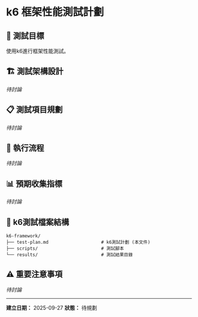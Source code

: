 # k6 框架性能測試計劃

## 🎯 測試目標

使用k6進行框架性能測試。

## 🏗️ 測試架構設計

*待討論*

## 📋 測試項目規劃

*待討論*

## 🚀 執行流程

*待討論*

## 📊 預期收集指標

*待討論*

## 📁 k6測試檔案結構

```
k6-framework/
├── test-plan.md                    # k6測試計劃 (本文件)
├── scripts/                        # 測試腳本
└── results/                        # 測試結果目錄
```

## ⚠️ 重要注意事項

*待討論*

---

**建立日期：** 2025-09-27
**狀態：** 待規劃
